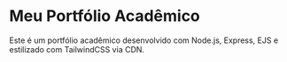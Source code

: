 # Meu Portfólio Acadêmico

Este é um portfólio acadêmico desenvolvido com Node.js, Express, EJS e estilizado com TailwindCSS via CDN.